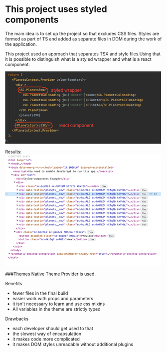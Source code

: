 # This project uses styled components

The main idea is to set up the project so that excludes CSS files. Styles are formed as part of TS and added as separate files in DOM during the work of the application.

This project used an approach that separates TSX and style files.Using that it is possible to distinguish what is a styled wrapper and what is a react component.

<img alt="img.png" src="documentation/images/styled.png" width="500"/>

Results:
<img alt="img.png" src="documentation/images/result.png" width="500"/>


###Themes
Native Theme Provider is used. 

Benefits

* fewer files in the final build
* easier work with props and parameters
* it isn't necessary to learn and use css mixins
* All variables in the theme are strictly typed

Drawbacks

* each developer should get used to that
* the slowest way of encapsulation
* it makes code more complicated
* it makes DOM styles unreadable without additional plugins
